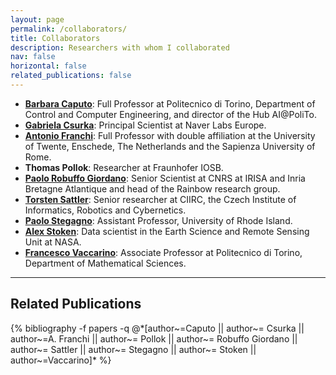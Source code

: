 ```yaml
---
layout: page
permalink: /collaborators/
title: Collaborators
description: Researchers with whom I collaborated
nav: false
horizontal: false
related_publications: false
---
```



* **[Barbara Caputo](https://scholar.google.it/citations?hl=en&user=mHbdIAwAAAAJ)**: Full Professor at Politecnico di Torino, Department of Control and Computer Engineering, and director of the Hub AI@PoliTo.
* **[Gabriela Csurka](https://scholar.google.it/citations?hl=en&user=PXm1lPAAAAAJ)**: Principal Scientist at Naver Labs Europe.
* **[Antonio Franchi](https://scholar.google.it/citations?hl=en&user=DqOnkE8AAAAJ)**: Full Professor with double affiliation at the University of Twente, Enschede, The Netherlands and the Sapienza University of Rome.
* **Thomas Pollok**: Researcher at Fraunhofer IOSB.
* **[Paolo Robuffo Giordano](https://scholar.google.it/citations?hl=en&user=dpayTBUAAAAJ)**: Senior Scientist at CNRS at IRISA and Inria Bretagne Atlantique and head of the Rainbow research group.
* **[Torsten Sattler](https://scholar.google.it/citations?hl=en&user=jzx6_ZIAAAAJ)**: Senior researcher at CIIRC, the Czech Institute of Informatics, Robotics and Cybernetics.
* **[Paolo Stegagno](https://scholar.google.it/citations?hl=en&user=jvDYRRUAAAAJ)**: Assistant Professor, University of Rhode Island.
* **[Alex Stoken](https://scholar.google.it/citations?hl=en&user=b_YvueoAAAAJ)**: Data scientist in the Earth Science and Remote Sensing Unit at NASA.
* **[Francesco Vaccarino](https://scholar.google.it/citations?hl=en&user=4XfzoZQAAAAJ)**: Associate Professor at Politecnico di Torino, Department of Mathematical Sciences.


---
<h2>Related Publications</h2>
<div class="publications">
  {% bibliography -f papers -q @*[author~=Caputo || author~= Csurka || author~=A. Franchi || author~= Pollok || author~= Robuffo Giordano || author~= Sattler || author~= Stegagno || author~= Stoken || author~=Vaccarino]* %}
</div>